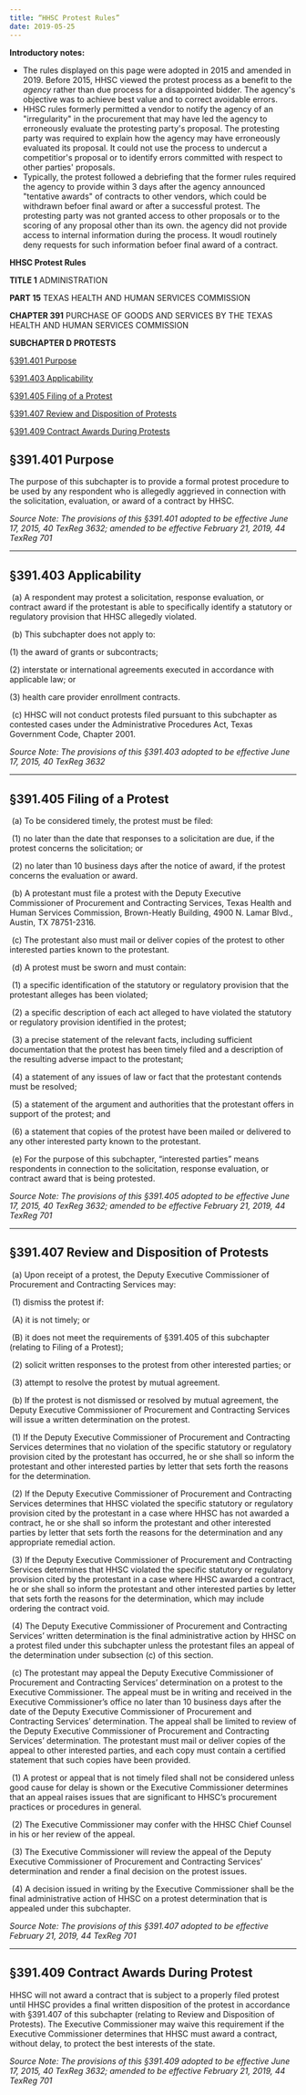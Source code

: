 ```yaml
---
title: “HHSC Protest Rules”
date: 2019-05-25
---
```


<!-- This is commented out. -->
<script type="application/json" class="js-hypothesis-config">
<!-- This is commented out. -->
  {
    "openSidebar": true
  }
</script>
<script async src="https://hypothes.is/embed.js"></script>

__Introductory notes:__
* The rules displayed on this page were adopted in 2015 and amended in 2019. Before 2015, HHSC viewed the protest process as a benefit to the _agency_ rather than due process for a disappointed bidder. The agency's objective was to achieve best value and to correct avoidable errors. 
* HHSC rules formerly permitted a vendor to notify the agency of an "irregularity" in the procurement that may have led the agency to erroneously evaluate the protesting party's proposal. The protesting party was required to explain how the agency may have erroneously evaluated its proposal. It could not use the process to undercut a competitior's proposal or to identify errors committed with respect to other parties' proposals. 
* Typically, the protest followed a debriefing that the former rules required the agency to provide within 3 days after the agency announced "tentative awards" of contracts to other vendors, which could be withdrawn befoer final award or after a successful protest. The protesting party was not granted access to other proposals or to the scoring of any proposal other than its own. the agency did not provide access to internal information during the process. It woudl routinely deny requests for such information befoer final award of a contract.


**HHSC Protest Rules**

**TITLE 1**	ADMINISTRATION

**PART 15**	TEXAS HEALTH AND HUMAN SERVICES COMMISSION

**CHAPTER 391**	   PURCHASE OF GOODS AND SERVICES BY THE TEXAS HEALTH AND HUMAN SERVICES COMMISSION

**SUBCHAPTER D	PROTESTS**

[§391.401 Purpose](https://client-resources.onrender.com/posts/hhsc_protest_rules/##%20%C2%A7391.401%20%20Purpose)

[§391.403 Applicability](https://client-resources.onrender.com/posts/hhsc_protest_rules/##%20%C2%A7391.403%20%20Applicability)

[§391.405 Filing of a Protest](https://client-resources.onrender.com/posts/hhsc_protest_rules/##%20%C2%A7391.405%20%20Filing-of-a-Protest)

[§391.407 Review and Disposition of Protests](https://github.com/ethicalaw/hugo-quick-start/blob/master/content/posts/hhsc_protest_rules.md#391407reviewanddispositionofprotests)

[§391.409 Contract Awards During Protests](https://github.com/ethicalaw/hugo-quick-start/blob/master/content/posts/hhsc_protest_rules.md#391409contractawardsduringprotest)

## §391.401	Purpose

The purpose of this subchapter is to provide a formal protest procedure to be used by any respondent who is allegedly aggrieved in connection with the solicitation, evaluation, or award of a contract by HHSC.

*Source Note: The provisions of this §391.401 adopted to be effective June 17, 2015, 40 TexReg 3632; amended to be effective February 21, 2019, 44 TexReg 701*

___
## §391.403	Applicability

​	(a) A respondent may protest a solicitation, response evaluation, or contract award if the protestant is able to specifically identify a statutory or regulatory provision that HHSC allegedly violated.

​	(b) This subchapter does not apply to:

   (1) the award of grants or subcontracts;
   
   (2) interstate or international agreements executed in accordance with applicable law; or
   
   (3) health care provider enrollment contracts.
   
​	\(c\) HHSC will not conduct protests filed pursuant to this subchapter as contested cases under the Administrative Procedures Act, Texas Government Code, Chapter 2001.

*Source Note: The provisions of this §391.403 adopted to be effective June 17, 2015, 40 TexReg 3632*

___
## §391.405	Filing of a Protest

​	(a) To be considered timely, the protest must be filed:

​		(1) no later than the date that responses to a solicitation are due, if the protest concerns the solicitation; or

​		(2) no later than 10 business days after the notice of award, if the protest concerns the evaluation or award.

​	(b) A protestant must file a protest with the Deputy Executive Commissioner of Procurement and Contracting Services, Texas Health and Human Services Commission, Brown-Heatly Building, 4900 N. Lamar Blvd., Austin, TX 78751-2316.

​	\(c\) The protestant also must mail or deliver copies of the protest to other interested parties known to the protestant.

​	(d) A protest must be sworn and must contain:

​		(1) a specific identification of the statutory or regulatory provision that the protestant alleges has been violated;

​		(2) a specific description of each act alleged to have violated the statutory or regulatory provision identified in the protest;

​		(3) a precise statement of the relevant facts, including sufficient documentation that the protest has been timely filed and a description of the resulting adverse impact to the protestant;

​		(4) a statement of any issues of law or fact that the protestant contends must be resolved;

​		(5) a statement of the argument and authorities that the protestant offers in support of the protest; and

​		(6) a statement that copies of the protest have been mailed or delivered to any other interested party known to the protestant.

​	(e) For the purpose of this subchapter, “interested parties” means respondents in connection to the solicitation, response evaluation, or contract award that is being protested.

*Source Note: The provisions of this §391.405 adopted to be effective June 17, 2015, 40 TexReg 3632; amended to be effective February 21, 2019, 44 TexReg 701*

___
## §391.407	Review and Disposition of Protests

​	(a) Upon receipt of a protest, the Deputy Executive Commissioner of Procurement and Contracting Services may:

​		(1) dismiss the protest if:

​			(A) it is not timely; or

​			(B) it does not meet the requirements of §391.405 of this subchapter (relating to Filing of a Protest);

​		(2) solicit written responses to the protest from other interested parties; or

​		(3) attempt to resolve the protest by mutual agreement.

​	(b) If the protest is not dismissed or resolved by mutual agreement, the Deputy Executive Commissioner of Procurement and Contracting Services will issue a written determination on the protest.

​		(1) If the Deputy Executive Commissioner of Procurement and Contracting Services determines that no violation of the specific statutory or regulatory provision cited by the protestant has occurred, he or she shall so inform the protestant and other interested parties by letter that sets forth the reasons for the determination.

​		(2) If the Deputy Executive Commissioner of Procurement and Contracting Services determines that HHSC violated the specific statutory or regulatory provision cited by the protestant in a case where HHSC has not awarded a contract, he or she shall so inform the protestant and other interested parties by letter that sets forth the reasons for the determination and any appropriate remedial action.

​		(3) If the Deputy Executive Commissioner of Procurement and Contracting Services determines that HHSC violated the specific statutory or regulatory provision cited by the protestant in a case where HHSC awarded a contract, he or she shall so inform the protestant and other interested parties by letter that sets forth the reasons for the determination, which may include ordering the contract void.

​		(4) The Deputy Executive Commissioner of Procurement and Contracting Services’ written determination is the final administrative action by HHSC on a protest filed under this subchapter unless the protestant files an appeal of the determination under subsection \(c\) of this section.

​	\(c\) The protestant may appeal the Deputy Executive Commissioner of Procurement and Contracting Services’ determination on a protest to the Executive Commissioner. The appeal must be in writing and received in the Executive Commissioner’s office no later than 10 business days after the date of the Deputy Executive Commissioner of Procurement and Contracting Services’ determination. The appeal shall be limited to review of the Deputy Executive Commissioner of Procurement and Contracting Services’ determination. The protestant must mail or deliver copies of the appeal to other interested parties, and each copy must contain a certified statement that such copies have been provided.

​		(1) A protest or appeal that is not timely filed shall not be considered unless good cause for delay is shown or the Executive Commissioner determines that an appeal raises issues that are significant to HHSC’s procurement practices or procedures in general.

​		(2) The Executive Commissioner may confer with the HHSC Chief Counsel in his or her review of the appeal.

​		(3) The Executive Commissioner will review the appeal of the Deputy Executive Commissioner of Procurement and Contracting Services’ determination and render a final decision on the protest issues.

​		(4) A decision issued in writing by the Executive Commissioner shall be the final administrative action of HHSC on a protest determination that is appealed under this subchapter.

*Source Note: The provisions of this §391.407 adopted to be effective February 21, 2019, 44 TexReg 701*

___
## §391.409	Contract Awards During Protest

HHSC will not award a contract that is subject to a properly filed protest until HHSC provides a final written disposition of the protest in accordance with §391.407 of this subchapter (relating to Review and Disposition of Protests). The Executive Commissioner may waive this requirement if the Executive Commissioner determines that HHSC must award a contract, without delay, to protect the best interests of the state.

*Source Note: The provisions of this §391.409 adopted to be effective June 17, 2015, 40 TexReg 3632; amended to be effective February 21, 2019, 44 TexReg 701*
